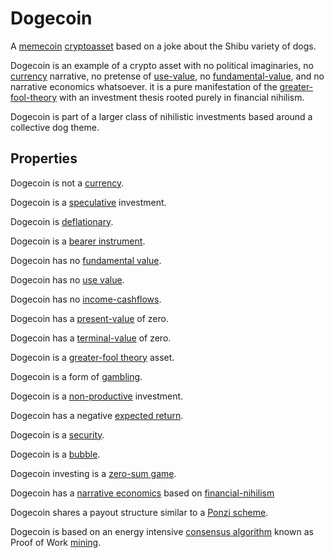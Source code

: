 # Dogecoin

A [memecoin](memecoin.md) [cryptoasset](cryptoasset.md) based on a joke about the Shibu variety of dogs. 

Dogecoin is an example of a crypto asset with no political imaginaries, no [currency](currency.md) narrative, no pretense of [use-value](use-value.md), no [fundamental-value](fundamental-value.md), and no narrative economics whatsoever. it is a pure manifestation of the [greater-fool-theory](greater-fool-theory.md) with an investment thesis rooted purely in financial nihilism.

Dogecoin is part of a larger class of nihilistic investments based around a collective dog theme.

## Properties

Dogecoin is not a [currency](currency.md).

Dogecoin is a [speculative](speculation.md) investment. 

Dogecoin is [deflationary](deflationary.md).

Dogecoin is a [bearer instrument](bearer-instrument.md).

Dogecoin has no [fundamental value](fundamental-value.md).

Dogecoin has no [use value](use-value.md).

Dogecoin has no [income-cashflows](income-cashflows.md).

Dogecoin has a [present-value](present-value.md) of zero.

Dogecoin has a [terminal-value](terminal-value.md) of zero.

Dogecoin is a [greater-fool theory](greater-fool-theory.md) asset.

Dogecoin is a form of [gambling](gambling.md).

Dogecoin is a [non-productive](productive-asset.md) investment.

Dogecoin has a negative [expected return](expected-return.md).

Dogecoin is a [security](security.md).

Dogecoin is a [bubble](bubble.md).

Dogecoin investing is a [zero-sum game](zero-sum-game.md).

Dogecoin has a [narrative economics](../claims/narrative-economics.md) based on [financial-nihilism](ideologies/financial-nihilism.md)

Dogecoin shares a payout structure similar to a [Ponzi scheme](ponzi-scheme.md).

Dogecoin is based on an energy intensive [consensus algorithm](consensus-algorithm.md) known as Proof of Work [mining](mining.md).